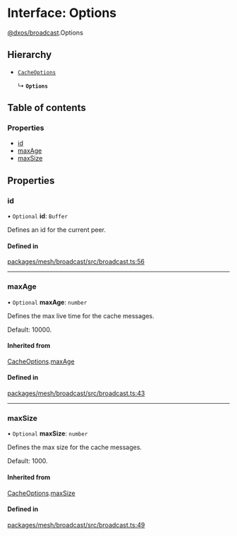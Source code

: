 # Interface: Options

[@dxos/broadcast](../modules/dxos_broadcast.md).Options

## Hierarchy

- [`CacheOptions`](dxos_broadcast.CacheOptions.md)

  ↳ **`Options`**

## Table of contents

### Properties

- [id](dxos_broadcast.Options.md#id)
- [maxAge](dxos_broadcast.Options.md#maxage)
- [maxSize](dxos_broadcast.Options.md#maxsize)

## Properties

### id

• `Optional` **id**: `Buffer`

Defines an id for the current peer.

#### Defined in

[packages/mesh/broadcast/src/broadcast.ts:56](https://github.com/dxos/dxos/blob/e3b936721/packages/mesh/broadcast/src/broadcast.ts#L56)

___

### maxAge

• `Optional` **maxAge**: `number`

Defines the max live time for the cache messages.

Default: 10000.

#### Inherited from

[CacheOptions](dxos_broadcast.CacheOptions.md).[maxAge](dxos_broadcast.CacheOptions.md#maxage)

#### Defined in

[packages/mesh/broadcast/src/broadcast.ts:43](https://github.com/dxos/dxos/blob/e3b936721/packages/mesh/broadcast/src/broadcast.ts#L43)

___

### maxSize

• `Optional` **maxSize**: `number`

Defines the max size for the cache messages.

Default: 1000.

#### Inherited from

[CacheOptions](dxos_broadcast.CacheOptions.md).[maxSize](dxos_broadcast.CacheOptions.md#maxsize)

#### Defined in

[packages/mesh/broadcast/src/broadcast.ts:49](https://github.com/dxos/dxos/blob/e3b936721/packages/mesh/broadcast/src/broadcast.ts#L49)
